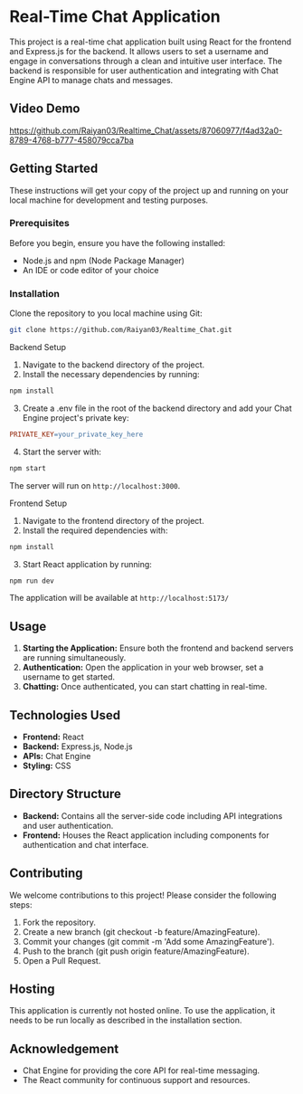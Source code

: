 # Real-Time Chat Application

This project is a real-time chat application built using React for the frontend and Express.js for the backend. It allows users to set a username and engage in conversations through a clean and intuitive user interface. The backend is responsible for user authentication and integrating with Chat Engine API to manage chats and messages.

## Video Demo


https://github.com/Raiyan03/Realtime_Chat/assets/87060977/f4ad32a0-8789-4768-b777-458079cca7ba


## Getting Started

These instructions will get your copy of the project up and running on your local machine for development and testing purposes.

### Prerequisites

Before you begin, ensure you have the following installed:

- Node.js and npm (Node Package Manager)
- An IDE or code editor of your choice

### Installation

Clone the repository to you local machine using Git:

```Bash
git clone https://github.com/Raiyan03/Realtime_Chat.git
```

Backend Setup

1. Navigate to the backend directory of the project.
2. Install the necessary dependencies by running:
```bash
npm install
```
3. Create a .env file in the root of the backend directory and add your Chat Engine project's private key:
```Makefile 
PRIVATE_KEY=your_private_key_here
```
4. Start the server with:
```Bash
npm start
```
The server will run on `http://localhost:3000`.

Frontend Setup

1. Navigate to the frontend directory of the project.
2. Install the required dependencies with:
```Bash
npm install
```
3. Start React application by running:
```Bash
npm run dev
```
The application will be available at `http://localhost:5173/`

## Usage

1. **Starting the Application:** Ensure both the frontend and backend servers are running simultaneously.
2. **Authentication:** Open the application in your web browser, set a username to get started.
3. **Chatting:** Once authenticated, you can start chatting in real-time.

## Technologies Used

- **Frontend:** React
- **Backend:** Express.js, Node.js
- **APIs:** Chat Engine
- **Styling:** CSS

## Directory Structure

- **Backend:** Contains all the server-side code including API integrations and user authentication.
- **Frontend:** Houses the React application including components for authentication and chat interface.

## Contributing

We welcome contributions to this project! Please consider the following steps:

1. Fork the repository.
2. Create a new branch (git checkout -b feature/AmazingFeature).
3. Commit your changes (git commit -m 'Add some AmazingFeature').
4. Push to the branch (git push origin feature/AmazingFeature).
5. Open a Pull Request.

## Hosting

This application is currently not hosted online. To use the application, it needs to be run locally as described in the installation section.

## Acknowledgement

- Chat Engine for providing the core API for real-time messaging.
- The React community for continuous support and resources.
